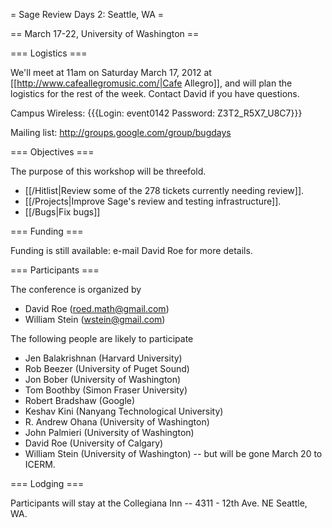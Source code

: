 = Sage Review Days 2: Seattle, WA =

== March 17-22, University of Washington ==

=== Logistics ===

We'll meet at 11am on Saturday March 17, 2012 at [[http://www.cafeallegromusic.com/|Cafe Allegro]], and will plan the logistics for the rest of the week.  Contact David if you have questions.

Campus Wireless: {{{Login: event0142      Password: Z3T2_R5X7_U8C7}}}

Mailing list: http://groups.google.com/group/bugdays

=== Objectives ===

The purpose of this workshop will be threefold.

 * [[/Hitlist|Review some of the 278 tickets currently needing review]].
 * [[/Projects|Improve Sage's review and testing infrastructure]].
 * [[/Bugs|Fix bugs]]

=== Funding ===

Funding is still available: e-mail David Roe for more details.

=== Participants ===

The conference is organized by

 * David Roe (roed.math@gmail.com)
 * William Stein (wstein@gmail.com)

The following people are likely to participate

 * Jen Balakrishnan (Harvard University)
 * Rob Beezer (University of Puget Sound)
 * Jon Bober (University of Washington)
 * Tom Boothby (Simon Fraser University)
 * Robert Bradshaw (Google)
 * Keshav Kini (Nanyang Technological University)
 * R. Andrew Ohana (University of Washington)
 * John Palmieri (University of Washington)
 * David Roe (University of Calgary)
 * William Stein (University of Washington) -- but will be gone March 20 to ICERM.

=== Lodging ===

Participants will stay at the Collegiana Inn -- 4311 - 12th Ave. NE Seattle, WA.
